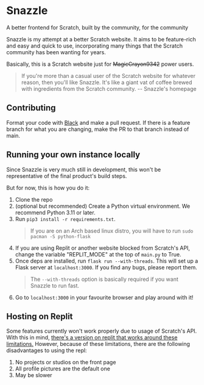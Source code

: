 # Snazzle

A better frontend for Scratch, built by the community, for the community

Snazzle is my attempt at a better Scratch website. It aims to be feature-rich and easy and quick to use, incorporating many things that the Scratch community has been wanting for years.

Basically, this is a Scratch website just for ~~MagicCrayon9342~~ power users.

> If you're more than a casual user of the Scratch website for whatever reason, then you'll like Snazzle.
> It's like a giant vat of coffee brewed with ingredients from the Scratch community.
-- Snazzle's homepage

## Contributing

Format your code with [Black](https://github.com/psf/black) and make a pull request. If there is a feature branch for what you are changing, make the PR to that branch instead of main.

## Running your own instance locally

Since Snazzle is very much still in development, this won't be representative of the final product's build steps.

But for now, this is how you do it:

1. Clone the repo
2. (optional but recommended) Create a Python virtual environment. We recommend Python 3.11 or later.
3. Run `pip3 install -r requirements.txt`.
   > If you are on an Arch based linux distro, you will have to run `sudo pacman -S python-flask`
4. If you are using Replit or another website blocked from Scratch's API, change the variable "REPLIT_MODE" at the top of `main.py` to True.
5. Once deps are installed, run `flask run --with-threads`. This will set up a Flask server at `localhost:3000`. If you find any bugs, please report them.
   > The `--with-threads` option is basically required if you want Snazzle to run fast.
7. Go to `localhost:3000` in your favourite browser and play around with it!

## Hosting on Replit

Some features currently won't work properly due to usage of Scratch's API. With this in mind, [there's a version on replit that works around these limitations.](https://snazzle-repl.redstonescratch.repl.co/) However, because of these limitations, there are the following disadvantages to using the repl:

1. No projects or studios on the front page
2. All profile pictures are the default one
3. May be slower
